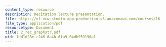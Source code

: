 ```yaml
---
content_type: resource
description: Recitation lecture presentation.
file: https://ol-ocw-studio-app-production.s3.amazonaws.com/courses/16-01-unified-engineering-i-ii-iii-iv-fall-2005-spring-2006/1dd1d28ec2466a4b6fa904db959190a1_2_rec_graphstr.pdf
file_type: application/pdf
resourcetype: Document
title: 2_rec_graphstr.pdf
uid: 1dd1d28e-c246-6a4b-6fa9-04db959190a1
---
```

